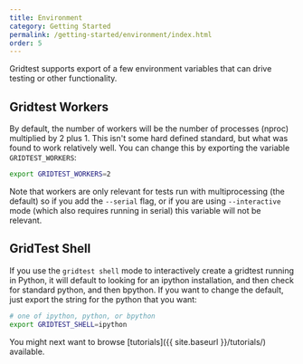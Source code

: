 ```yaml
---
title: Environment
category: Getting Started
permalink: /getting-started/environment/index.html
order: 5
---
```


Gridtest supports export of a few environment variables that can drive
testing or other functionality.

## Gridtest Workers

By default, the number of workers will be the number of processes (nproc) multiplied
by 2 plus 1. This isn't some hard defined standard, but what was found to work
relatively well. You can change this by exporting the variable `GRIDTEST_WORKERS`:


```bash
export GRIDTEST_WORKERS=2
```

Note that workers are only relevant for tests run with multiprocessing (the default)
so if you add the `--serial` flag, or if you are using `--interactive` mode (which
also requires running in serial) this variable will not be relevant.

## GridTest Shell

If you use the `gridtest shell` mode to interactively create a gridtest running
in Python, it will default to looking for an ipython installation, and then check
for standard python, and then bpython. If you want to change the default,
just export the string for the python that you want:

```bash
# one of ipython, python, or bpython
export GRIDTEST_SHELL=ipython
```

You might next want to browse [tutorials]({{ site.baseurl }}/tutorials/) available.
